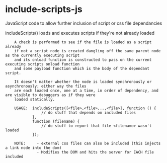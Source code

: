 # include-scripts-js
JavaScript code to allow further inclusion of script or css file dependancies

 includeScripts() loads and executes scripts if they're not already loaded
    
        A check is performed to see if the file is loaded as a script already
        if not a script node is created dangling off the same parent node as the currently executing script
        and its onload function is constructed to pass on the current executing scripts onload function 
        and some payload function which is the body of the dependant script.
        
        It doesn't matter whether the node is loaded synchronously or asynchronously; either way the files
        are each loaded once, one at a time, in order of dependency, and are visible to debuggers as if they were
        loaded statically.
        
        USAGE:  includeScripts([<file>,<file>,..,<file>], function () {
                    // do stuff that depends on included files
                },
                function (filename) {
                    // do stuff to report that file <filename> wasn't loaded 
                });
        
        NOTE:     - external css files can also be included (this injects a link node into the dom)
                  - Modifies the DOM and hits the server for EACH file included
